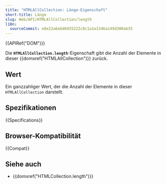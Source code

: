 ```yaml
---
title: "HTMLAllCollection: Länge-Eigenschaft"
short-title: Länge
slug: Web/API/HTMLAllCollection/length
l10n:
  sourceCommit: e8e22a6e6d6455222c8c1a1e1346a149d300ab35
---
```


{{APIRef("DOM")}}

Die **`HTMLAllCollection.length`**-Eigenschaft gibt die Anzahl der Elemente in dieser {{domxref("HTMLAllCollection")}} zurück.

## Wert

Ein ganzzahliger Wert, der die Anzahl der Elemente in dieser `HTMLAllCollection` darstellt.

## Spezifikationen

{{Specifications}}

## Browser-Kompatibilität

{{Compat}}

## Siehe auch

- {{domxref("HTMLCollection.length")}}
